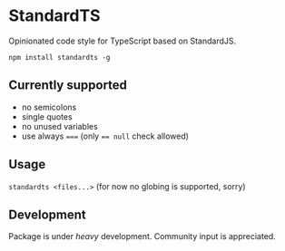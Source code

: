 # StandardTS

Opinionated code style for TypeScript based on StandardJS.

```npm install standardts -g```

## Currently supported
 - no semicolons
 - single quotes
 - no unused variables
 - use always `===` (only `== null` check allowed)

## Usage
```standardts <files...>```
(for now no globing is supported, sorry)


## Development
Package is under *heavy* development. Community input is appreciated.